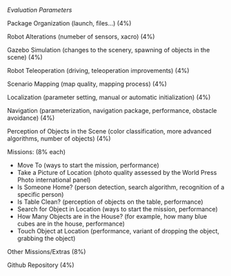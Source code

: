 *Evaluation Parameters*




Package Organization (launch, files...) (4%)

Robot Alterations (numeber of sensors, xacro) (4%)

Gazebo Simulation (changes to the scenery, spawning of objects in the scene) (4%)

Robot Teleoperation (driving, teleoperation improvements) (4%)

Scenario Mapping (map quality, mapping process) (4%)

Localization (parameter setting, manual or automatic initialization) (4%)

Navigation (parameterization, navigation package, performance, obstacle avoidance) (4%)

Perception of Objects in the Scene (color classification, more advanced algorithms, number of objects) (4%)

Missions: (8% each)
  - Move To (ways to start the mission, performance)
  - Take a Picture of Location (photo quality assessed by the World Press Photo international panel)
  - Is Someone Home? (person detection, search algorithm, recognition of a specific person)
  - Is Table Clean? (perception of objects on the table, performance)
  - Search for Object in Location (ways to start the mission, performance)
  - How Many Objects are in the House? (for example, how many blue cubes are in the house, performance)
  - Touch Object at Location (performance, variant of dropping the object, grabbing the object)

Other Missions/Extras (8%)

Github Repository (4%)
